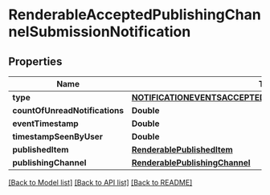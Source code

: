# RenderableAcceptedPublishingChannelSubmissionNotification

## Properties
Name | Type | Description | Notes
------------ | ------------- | ------------- | -------------
**type** | [**NOTIFICATIONEVENTSACCEPTEDPUBLISHINGCHANNELSUBMISSION**](NOTIFICATIONEVENTSACCEPTEDPUBLISHINGCHANNELSUBMISSION.md) |  | 
**countOfUnreadNotifications** | **Double** |  | 
**eventTimestamp** | **Double** |  | 
**timestampSeenByUser** | **Double** |  | [optional] 
**publishedItem** | [**RenderablePublishedItem**](RenderablePublishedItem.md) |  | 
**publishingChannel** | [**RenderablePublishingChannel**](RenderablePublishingChannel.md) |  | 

[[Back to Model list]](../README.md#documentation-for-models) [[Back to API list]](../README.md#documentation-for-api-endpoints) [[Back to README]](../README.md)


